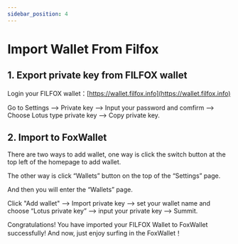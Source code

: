```yaml
---
sidebar_position: 4
---
```


# Import Wallet From Filfox

## 1. Export private key from FILFOX wallet

Login your FILFOX wallet：[https://wallet.filfox.info](https://wallet.filfox.info)

Go to Settings —> Private key —> Input your password and comfirm —> Choose Lotus type private key —> Copy private key.

<!-- ![](img/docs/filfox-export-0.png)
![](img/docs/filfox-export-1.png)
![](img/docs/filfox-export-2.png)
![](img/docs/filfox-export-3.png) -->

## 2. Import to FoxWallet

There are two ways to add wallet, one way is click the switch button at the top left of the homepage to add wallet. 

<!-- ![](img/docs/add-wallet-1.png) -->

The other way is click “Wallets” button on the top of the “Settings” page.

<!-- ![](img/docs/add-wallet-2.png) -->

And then you will enter the “Wallets” page.

Click "Add wallet" —> Import private key —> set your wallet name and choose “Lotus private key” —> input your private key —> Summit.

<!-- ![](img/docs/import-lotus.png) -->

Congratulations! You have imported your FILFOX Wallet to FoxWallet successfully! And now, just enjoy surfing in the FoxWallet！
